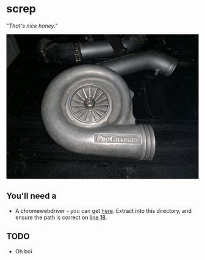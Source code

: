 # screp

"_That's nice honey._"

![Image](spin.jpg)

## You'll need a

- A chromewebdriver - you can get [here](https://chromedriver.chromium.org/downloads). Extract into this directory, and ensure the path is correct on [line 18](https://github.com/GerardWalsh/screp/blob/cfab40d4e2968084c3e42c37c946bb3708034d20/screp.py#L11).

## TODO

- Oh boi
